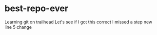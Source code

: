 # best-repo-ever
Learning git on trailhead
Let's see if I got this correct
I missed a step
new line 5 change